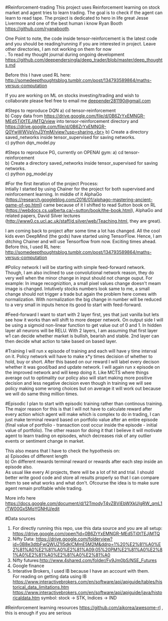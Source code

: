 #Reinforcement-trading
This project uses Reinforcement learning on stock market and agent tries to learn trading. The goal is to check if the agent can learn to read tape. The project is dedicated to hero in life great Jesse Livermore and one of the best human i know  Ryan Booth https://github.com/ryanabooth.

One Point to note, the code inside tensor-reinforcement is the latest code and you should be reading/running if you are interested in project. Leave other directories, I am not working on them for now<br>. To read my thought journal during ongoing development https://github.com/deependersingla/deep_trader/blob/master/deep_thoughts.md <br>

Before this I have used RL here: http://somedeepthoughtsblog.tumblr.com/post/134793589864/maths-versus-computation

If you are working on ML on stocks investing/trading and wish to collaborate please feel free to email me deepender281190@gmail.com

#Steps to reproduce DQN
a) cd tensor-reinforcement <br>
b) Copy data from https://drive.google.com/file/d/0B6ZrYxEMNGR-MEd5Ti0tTEJjMTQ/view into tensor-reinforcement directory and https://drive.google.com/file/d/0B6ZrYxEMNGR-Q0YwWWVpVnJ3YmM/view?usp=sharing.<br>
b) Create a directory saved_networks inside tensor_supervised for saving networks.<br>
c) python dqn_model.py<br>

#Steps to reproduce PG, currently on OPENAI gym:
a) cd tensor-reinforcement <br>
b) Create a directory saved_networks inside tensor_supervised for saving networks.<br>
c) python pg_model.py


#For the first iteration of the project
Process:<br>
Intially I started by using Chainer for the project for both supervised and reinforcement learning.  In middle of it AlphaGo (https://research.googleblog.com/2016/01/alphago-mastering-ancient-game-of-go.html) came because of it I shifted to read Sutton book on RL (https://webdocs.cs.ualberta.ca/~sutton/book/the-book.html), AlphaGo and related papers, David Silver lectures (http://www0.cs.ucl.ac.uk/staff/d.silver/web/Teaching.html, they are great). 

I am coming back to project after some time a lot has changed. All the cool kids even DeepMind (the gods) have started using TensorFlow. Hence, I am ditching Chainer and will use Tensorflow from now. Exciting times ahead. Before this, I used RL here: http://somedeepthoughtsblog.tumblr.com/post/134793589864/maths-versus-computation


#Policy network
I will be starting with simple feed-forward network. Though, I am also inclined to use convolutional network reason, they do very well when the minor change in input should not change ouput. For example: In image recognizition, a small pixel values change doesn't meam image is changed. Intutively stocks numbers look same to me, a small change should not trigger a trade but again the problem here comes with normalization. With normalization the big change in number will be reduced to a very small in inputs hence its good to start with feed-forward.

#Feed-forward
I want to start with 2 layer first, yes that just vanilla but lets see how it works than will shift to more deeper network. On output side I will be using a sigmoid non-linear function to get value out of 0 and 1. In hidden layer all neurons will be RELU. With 2 layers, I am assuming that first layer w1 can decide whether market is bullish, bearish and stable. 2nd layer can then decide what action to take based on based layer.

#Training
I will run x episode of training and each will have y time interval on it. Policy network will have to make x*y times decision of whether to hold, buy or short. After this based on our reward I will label every decison whether it was good/bad and update network. I will again run x episode on the improved network and will keep doing it. Like MCTS where things average out to optimality our policy also will start making more positive decision and less negative decision even though in training we will see policy making some wrong choices but on average it will work out because we will do same thing million times.

#Episodic 
I plan to start with episodic training rather than continous training. The major reason for this is that I will not have to calculate reward after every action which agent will make which is complex to do in trading, I can just make terminal reward based on portfolio value after an entire episode (final value of portfolio - transaction cost occur inside the episode - initial value of portfolio). The other reason for doing it that I believe it will motivate agent to learn trading on episodes, which decreases risk of any outlier events or sentiment change in market. <br> 

This also means that I have to check the hypothesis on: <br> 
a) Episodes of different length<br>
b) On different rewards terminal reward or rewards after each step inside an episode also. <br>
As usual like every AI projects, there will be a lot of hit and trial. I should better write good code and store all results properly so that I can compare them to see what works and what don't. Ofcourse the idea is to make sure agent remain profitable while trading. 

More info here
https://docs.google.com/document/d/12TmodyT4vZBViEbWXkUIgRW_qmL1rTW00GxSMqYGNHU/edit

#Data sources<br>
1) For directly running this repo, use this data source and you are all setup: https://drive.google.com/open?id=0B6ZrYxEMNGR-MEd5Ti0tTEJjMTQ<br>
2) Nifty Data: https://drive.google.com/folderview?id=0B8e3dtbFwQWUZ1I5dklCMmE5M2M&ddrp=1%20%E2%81%A0%E2%81%A0%E2%81%A0%E2%81%A09:05%20PM%E2%81%A0%E2%81%A0%E2%81%A0%E2%81%A0%E2%81%A0<br>
3) Nifty futures:http://www.4shared.com/folder/Fv9Jm0bS/NSE_Futures<br>
4) Google finance <br>
5) Interative Brokers, I used IB because I have an account with them. <br>
For reading on getting data using IB
https://www.interactivebrokers.com/en/software/api/apiguide/tables/historical_data_limitations.htm
https://www.interactivebrokers.com/en/software/api/apiguide/java/historicaldata.htm
symbol: stock -> STK, Indices -> IND

#Reinforcement learning resources
https://github.com/aikorea/awesome-rl , this is enough if you are serious




